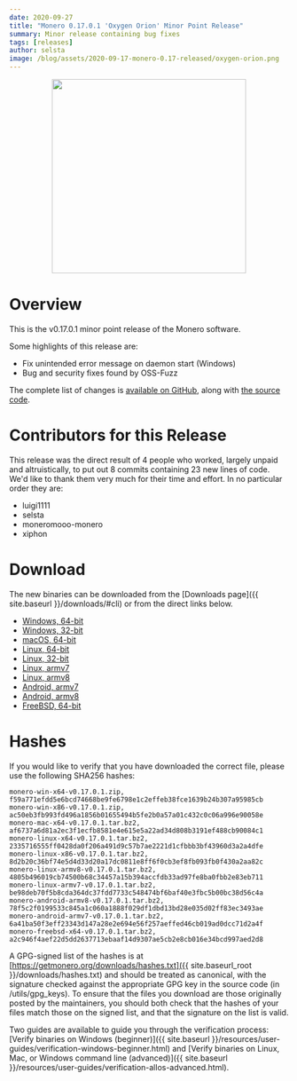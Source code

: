 ```yaml
---
date: 2020-09-27
title: "Monero 0.17.0.1 'Oxygen Orion' Minor Point Release"
summary: Minor release containing bug fixes
tags: [releases]
author: selsta
image: /blog/assets/2020-09-17-monero-0.17-released/oxygen-orion.png
---
```


<div align="center">
   <img src="{{ page.image }}" width="350px">
 </div>

# Overview

This is the v0.17.0.1 minor point release of the Monero software.

Some highlights of this release are:

- Fix unintended error message on daemon start (Windows)
- Bug and security fixes found by OSS-Fuzz

The complete list of changes is [available on GitHub](https://github.com/monero-project/monero/compare/v0.17.0.0...v0.17.0.1), along with [the source code](https://github.com/monero-project/monero/tree/v0.17.0.1).

# Contributors for this Release

This release was the direct result of 4 people who worked, largely unpaid and altruistically, to put out 8 commits containing 23 new lines of code. We'd like to thank them very much for their time and effort. In no particular order they are:

- luigi1111
- selsta
- moneromooo-monero
- xiphon

# Download

The new binaries can be downloaded from the [Downloads page]({{ site.baseurl }}/downloads/#cli) or from the direct links below.

- [Windows, 64-bit](https://downloads.getmonero.org/cli/monero-win-x64-v0.17.0.1.zip)
- [Windows, 32-bit](https://downloads.getmonero.org/cli/monero-win-x86-v0.17.0.1.zip)
- [macOS, 64-bit](https://downloads.getmonero.org/cli/monero-mac-x64-v0.17.0.1.tar.bz2)
- [Linux, 64-bit](https://downloads.getmonero.org/cli/monero-linux-x64-v0.17.0.1.tar.bz2)
- [Linux, 32-bit](https://downloads.getmonero.org/cli/monero-linux-x86-v0.17.0.1.tar.bz2)
- [Linux, armv7](https://downloads.getmonero.org/cli/monero-linux-armv7-v0.17.0.1.tar.bz2)
- [Linux, armv8](https://downloads.getmonero.org/cli/monero-linux-armv8-v0.17.0.1.tar.bz2)
- [Android, armv7](https://downloads.getmonero.org/cli/monero-android-armv7-v0.17.0.1.tar.bz2)
- [Android, armv8](https://downloads.getmonero.org/cli/monero-android-armv8-v0.17.0.1.tar.bz2)
- [FreeBSD, 64-bit](https://downloads.getmonero.org/cli/monero-freebsd-x64-v0.17.0.1.tar.bz2)

# Hashes

If you would like to verify that you have downloaded the correct file, please use the following SHA256 hashes:

```
monero-win-x64-v0.17.0.1.zip, f59a771efdd5e6bcd74668be9fe6798e1c2effeb38fce1639b24b307a95985cb
monero-win-x86-v0.17.0.1.zip, ac50eb3fb993fd496a1856b01655494b5fe2b0a57a01c432c0c06a996e90058e
monero-mac-x64-v0.17.0.1.tar.bz2, af6737a6d81a2ec3f1ecfb8581e4e615e5a22ad34d808b3191ef488cb90084c1
monero-linux-x64-v0.17.0.1.tar.bz2, 2335716555ff0428da0f206a491d9c57b7ae2221d1cfbbb3bf43960d3a2a4dfe
monero-linux-x86-v0.17.0.1.tar.bz2, 8d2b20c36bf74e5d4d33d20a17dc0811e8ff6f0cb3ef8fb093fb0f430a2aa82c
monero-linux-armv8-v0.17.0.1.tar.bz2, 4805b496019cb74500b68c34457a15b394accfdb33ad97fe8ba0fbb2e83eb711
monero-linux-armv7-v0.17.0.1.tar.bz2, be98deb70f5b8cda364dc37fdd7733c548474bf6baf40e3fbc5b00bc38d56c4a
monero-android-armv8-v0.17.0.1.tar.bz2, 78f5c2f0199533c845a1c060a1888f029df1dbd13bd28e035d02ff83ec3493ae
monero-android-armv7-v0.17.0.1.tar.bz2, 6a41ba50f3eff23343d147a28e2e694e56f257aeffed46cb019ad0dcc71d2a4f
monero-freebsd-x64-v0.17.0.1.tar.bz2, a2c946f4aef22d5dd2637713ebaaf14d9307ae5cb2e8cb016e34bcd997aed2d8
```

A GPG-signed list of the hashes is at [https://getmonero.org/downloads/hashes.txt]({{ site.baseurl_root }}/downloads/hashes.txt) and should be treated as canonical, with the signature checked against the appropriate GPG key in the source code (in /utils/gpg_keys). To ensure that the files you download are those originally posted by the maintainers, you should both check that the hashes of your files match those on the signed list, and that the signature on the list is valid.

Two guides are available to guide you through the verification process: [Verify binaries on Windows (beginner)]({{ site.baseurl }}/resources/user-guides/verification-windows-beginner.html) and [Verify binaries on Linux, Mac, or Windows command line (advanced)]({{ site.baseurl }}/resources/user-guides/verification-allos-advanced.html).
